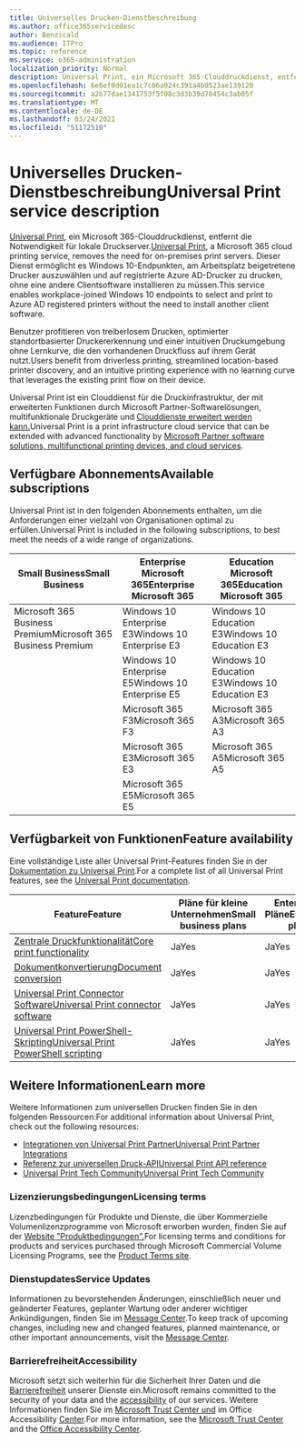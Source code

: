 ```yaml
---
title: Universelles Drucken-Dienstbeschreibung
ms.author: office365servicedesc
author: Benzicald
ms.audience: ITPro
ms.topic: reference
ms.service: o365-administration
localization_priority: Normal
description: Universal Print, ein Microsoft 365-Clouddruckdienst, entferne die Notwendigkeit für lokale Druckserver.
ms.openlocfilehash: 6e6ef0d91ea1c7c06a924c391a4b0523ae139120
ms.sourcegitcommit: a2b77dae1341753f5f98c3d3b39d70454c3ab05f
ms.translationtype: MT
ms.contentlocale: de-DE
ms.lasthandoff: 03/24/2021
ms.locfileid: "51172510"
---
```

# <a name="universal-print-service-description"></a><span data-ttu-id="ce515-103">Universelles Drucken-Dienstbeschreibung</span><span class="sxs-lookup"><span data-stu-id="ce515-103">Universal Print service description</span></span>

<span data-ttu-id="ce515-104">[Universal Print](https://www.microsoft.com/microsoft-365/windows/universal-print), ein Microsoft 365-Clouddruckdienst, entfernt die Notwendigkeit für lokale Druckserver.</span><span class="sxs-lookup"><span data-stu-id="ce515-104">[Universal Print](https://www.microsoft.com/microsoft-365/windows/universal-print), a Microsoft 365 cloud printing service, removes the need for on-premises print servers.</span></span> <span data-ttu-id="ce515-105">Dieser Dienst ermöglicht es Windows 10-Endpunkten, am Arbeitsplatz beigetretene Drucker auszuwählen und auf registrierte Azure AD-Drucker zu drucken, ohne eine andere Clientsoftware installieren zu müssen.</span><span class="sxs-lookup"><span data-stu-id="ce515-105">This service enables workplace-joined Windows 10 endpoints to select and print to Azure AD registered printers without the need to install another client software.</span></span>

<span data-ttu-id="ce515-106">Benutzer profitieren von treiberlosem Drucken, optimierter standortbasierter Druckererkennung und einer intuitiven Druckumgebung ohne Lernkurve, die den vorhandenen Druckfluss auf ihrem Gerät nutzt.</span><span class="sxs-lookup"><span data-stu-id="ce515-106">Users benefit from driverless printing, streamlined location-based printer discovery, and an intuitive printing experience with no learning curve that leverages the existing print flow on their device.</span></span>

<span data-ttu-id="ce515-107">Universal Print ist ein Clouddienst für die Druckinfrastruktur, der mit erweiterten Funktionen durch Microsoft Partner-Softwarelösungen, multifunktionale Druckgeräte und [Clouddienste erweitert werden kann.](/universal-print/fundamentals/universal-print-partner-integrations)</span><span class="sxs-lookup"><span data-stu-id="ce515-107">Universal Print is a print infrastructure cloud service that can be extended with advanced functionality by [Microsoft Partner software solutions, multifunctional printing devices, and cloud services](/universal-print/fundamentals/universal-print-partner-integrations).</span></span>

## <a name="available-subscriptions"></a><span data-ttu-id="ce515-108">Verfügbare Abonnements</span><span class="sxs-lookup"><span data-stu-id="ce515-108">Available subscriptions</span></span>

<span data-ttu-id="ce515-109">Universal Print ist in den folgenden Abonnements enthalten, um die Anforderungen einer vielzahl von Organisationen optimal zu erfüllen.</span><span class="sxs-lookup"><span data-stu-id="ce515-109">Universal Print is included in the following subscriptions, to best meet the needs of a wide range of organizations.</span></span>

| <span data-ttu-id="ce515-110">Small Business</span><span class="sxs-lookup"><span data-stu-id="ce515-110">Small Business</span></span>                 | <span data-ttu-id="ce515-111">Enterprise Microsoft 365</span><span class="sxs-lookup"><span data-stu-id="ce515-111">Enterprise Microsoft 365</span></span>     | <span data-ttu-id="ce515-112">Education Microsoft 365</span><span class="sxs-lookup"><span data-stu-id="ce515-112">Education Microsoft 365</span></span> |
|--------------------------------|------------------------------|-------------------------|
| <span data-ttu-id="ce515-113">Microsoft 365 Business Premium</span><span class="sxs-lookup"><span data-stu-id="ce515-113">Microsoft 365 Business Premium</span></span> | <span data-ttu-id="ce515-114">Windows 10 Enterprise E3</span><span class="sxs-lookup"><span data-stu-id="ce515-114">Windows 10 Enterprise E3</span></span>     | <span data-ttu-id="ce515-115">Windows 10 Education E3</span><span class="sxs-lookup"><span data-stu-id="ce515-115">Windows 10 Education E3</span></span> |
|                                | <span data-ttu-id="ce515-116">Windows 10 Enterprise E5</span><span class="sxs-lookup"><span data-stu-id="ce515-116">Windows 10 Enterprise E5</span></span>     | <span data-ttu-id="ce515-117">Windows 10 Education E3</span><span class="sxs-lookup"><span data-stu-id="ce515-117">Windows 10 Education E3</span></span> |
|                                | <span data-ttu-id="ce515-118">Microsoft 365 F3</span><span class="sxs-lookup"><span data-stu-id="ce515-118">Microsoft 365 F3</span></span>             | <span data-ttu-id="ce515-119">Microsoft 365 A3</span><span class="sxs-lookup"><span data-stu-id="ce515-119">Microsoft 365 A3</span></span>        |
|                                | <span data-ttu-id="ce515-120">Microsoft 365 E3</span><span class="sxs-lookup"><span data-stu-id="ce515-120">Microsoft 365 E3</span></span>             | <span data-ttu-id="ce515-121">Microsoft 365 A5</span><span class="sxs-lookup"><span data-stu-id="ce515-121">Microsoft 365 A5</span></span>        |
|                                | <span data-ttu-id="ce515-122">Microsoft 365 E5</span><span class="sxs-lookup"><span data-stu-id="ce515-122">Microsoft 365 E5</span></span>             |                         |

## <a name="feature-availability"></a><span data-ttu-id="ce515-123">Verfügbarkeit von Funktionen</span><span class="sxs-lookup"><span data-stu-id="ce515-123">Feature availability</span></span>

<span data-ttu-id="ce515-124">Eine vollständige Liste aller Universal Print-Features finden Sie in der [Dokumentation zu Universal Print](/universal-print/).</span><span class="sxs-lookup"><span data-stu-id="ce515-124">For a complete list of all Universal Print features, see the [Universal Print documentation](/universal-print/).</span></span>

| <span data-ttu-id="ce515-125">Feature</span><span class="sxs-lookup"><span data-stu-id="ce515-125">Feature</span></span>                                  | <span data-ttu-id="ce515-126">Pläne für kleine Unternehmen</span><span class="sxs-lookup"><span data-stu-id="ce515-126">Small business plans</span></span> | <span data-ttu-id="ce515-127">Enterprise-Pläne</span><span class="sxs-lookup"><span data-stu-id="ce515-127">Enterprise plans</span></span> | <span data-ttu-id="ce515-128">Bildungspläne</span><span class="sxs-lookup"><span data-stu-id="ce515-128">Education plans</span></span> |
|------------------------------------------|----------------------|------------------|-----------------|
| [<span data-ttu-id="ce515-129">Zentrale Druckfunktionalität</span><span class="sxs-lookup"><span data-stu-id="ce515-129">Core print functionality</span></span>](/universal-print/)             | <span data-ttu-id="ce515-130">Ja</span><span class="sxs-lookup"><span data-stu-id="ce515-130">Yes</span></span>                  | <span data-ttu-id="ce515-131">Ja</span><span class="sxs-lookup"><span data-stu-id="ce515-131">Yes</span></span>              | <span data-ttu-id="ce515-132">Ja</span><span class="sxs-lookup"><span data-stu-id="ce515-132">Yes</span></span>             |
| [<span data-ttu-id="ce515-133">Dokumentkonvertierung</span><span class="sxs-lookup"><span data-stu-id="ce515-133">Document conversion</span></span>](/universal-print/fundamentals/universal-print-document-conversion)                  | <span data-ttu-id="ce515-134">Ja</span><span class="sxs-lookup"><span data-stu-id="ce515-134">Yes</span></span>                  | <span data-ttu-id="ce515-135">Ja</span><span class="sxs-lookup"><span data-stu-id="ce515-135">Yes</span></span>              | <span data-ttu-id="ce515-136">Ja</span><span class="sxs-lookup"><span data-stu-id="ce515-136">Yes</span></span>             |
| [<span data-ttu-id="ce515-137">Universal Print Connector Software</span><span class="sxs-lookup"><span data-stu-id="ce515-137">Universal Print connector software</span></span>](/universal-print/fundamentals/universal-print-connector-overview)   | <span data-ttu-id="ce515-138">Ja</span><span class="sxs-lookup"><span data-stu-id="ce515-138">Yes</span></span>                  | <span data-ttu-id="ce515-139">Ja</span><span class="sxs-lookup"><span data-stu-id="ce515-139">Yes</span></span>              | <span data-ttu-id="ce515-140">Ja</span><span class="sxs-lookup"><span data-stu-id="ce515-140">Yes</span></span>             |
| [<span data-ttu-id="ce515-141">Universal Print PowerShell-Skripting</span><span class="sxs-lookup"><span data-stu-id="ce515-141">Universal Print PowerShell scripting</span></span>](/universal-print/fundamentals/universal-print-powershell) | <span data-ttu-id="ce515-142">Ja</span><span class="sxs-lookup"><span data-stu-id="ce515-142">Yes</span></span>                  | <span data-ttu-id="ce515-143">Ja</span><span class="sxs-lookup"><span data-stu-id="ce515-143">Yes</span></span>              | <span data-ttu-id="ce515-144">Ja</span><span class="sxs-lookup"><span data-stu-id="ce515-144">Yes</span></span>             |

## <a name="learn-more"></a><span data-ttu-id="ce515-145">Weitere Informationen</span><span class="sxs-lookup"><span data-stu-id="ce515-145">Learn more</span></span>

<span data-ttu-id="ce515-146">Weitere Informationen zum universellen Drucken finden Sie in den folgenden Ressourcen:</span><span class="sxs-lookup"><span data-stu-id="ce515-146">For additional information about Universal Print, check out the following resources:</span></span>

- [<span data-ttu-id="ce515-147">Integrationen von Universal Print Partner</span><span class="sxs-lookup"><span data-stu-id="ce515-147">Universal Print Partner Integrations</span></span>](/universal-print/fundamentals/universal-print-partner-integrations)
- [<span data-ttu-id="ce515-148">Referenz zur universellen Druck-API</span><span class="sxs-lookup"><span data-stu-id="ce515-148">Universal Print API reference</span></span>](/graph/universal-print-concept-overview)
- [<span data-ttu-id="ce515-149">Universal Print Tech Community</span><span class="sxs-lookup"><span data-stu-id="ce515-149">Universal Print Tech Community</span></span>](https://techcommunity.microsoft.com/t5/universal-print/ct-p/UniversalPrint)

### <a name="licensing-terms"></a><span data-ttu-id="ce515-150">Lizenzierungsbedingungen</span><span class="sxs-lookup"><span data-stu-id="ce515-150">Licensing terms</span></span>

<span data-ttu-id="ce515-151">Lizenzbedingungen für Produkte und Dienste, die über Kommerzielle Volumenlizenzprogramme von Microsoft erworben wurden, finden Sie auf der [Website "Produktbedingungen".](https://www.microsoft.com/licensing/terms/)</span><span class="sxs-lookup"><span data-stu-id="ce515-151">For licensing terms and conditions for products and services purchased through Microsoft Commercial Volume Licensing Programs, see the [Product Terms site](https://www.microsoft.com/licensing/terms/).</span></span> 

### <a name="service-updates"></a><span data-ttu-id="ce515-152">Dienstupdates</span><span class="sxs-lookup"><span data-stu-id="ce515-152">Service Updates</span></span>

<span data-ttu-id="ce515-153">Informationen zu bevorstehenden Änderungen, einschließlich neuer und geänderter Features, geplanter Wartung oder anderer wichtiger Ankündigungen, finden Sie im [Message Center](/microsoft-365/admin/manage/message-center).</span><span class="sxs-lookup"><span data-stu-id="ce515-153">To keep track of upcoming changes, including new and changed features, planned maintenance, or other important announcements, visit the [Message Center](/microsoft-365/admin/manage/message-center).</span></span>

### <a name="accessibility"></a><span data-ttu-id="ce515-154">Barrierefreiheit</span><span class="sxs-lookup"><span data-stu-id="ce515-154">Accessibility</span></span>

<span data-ttu-id="ce515-155">Microsoft setzt sich weiterhin für die Sicherheit Ihrer Daten und die [Barrierefreiheit](https://www.microsoft.com/trust-center/compliance/accessibility) unserer Dienste ein.</span><span class="sxs-lookup"><span data-stu-id="ce515-155">Microsoft remains committed to the security of your data and the [accessibility](https://www.microsoft.com/trust-center/compliance/accessibility) of our services.</span></span> <span data-ttu-id="ce515-156">Weitere Informationen finden Sie im [Microsoft Trust Center und](https://www.microsoft.com/trust-center) im Office Accessibility [Center](https://support.microsoft.com/topic/office-accessibility-center-resources-for-people-with-disabilities-ecab0fcf-d143-4fe8-a2ff-6cd596bddc6d).</span><span class="sxs-lookup"><span data-stu-id="ce515-156">For more information, see the [Microsoft Trust Center](https://www.microsoft.com/trust-center) and the [Office Accessibility Center](https://support.microsoft.com/topic/office-accessibility-center-resources-for-people-with-disabilities-ecab0fcf-d143-4fe8-a2ff-6cd596bddc6d).</span></span>